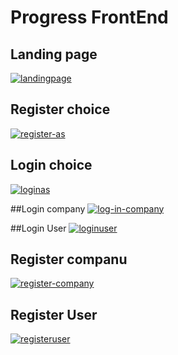 # Progress FrontEnd

## Landing page
<a href="https://ibb.co/tMH3KNMH"><img src="https://i.ibb.co/tMH3KNMH/landingpage.png" alt="landingpage" border="0"></a>

## Register choice
<a href="https://ibb.co/yBBfMf9D"><img src="https://i.ibb.co/yBBfMf9D/register-as.png" alt="register-as" border="0"></a>


## Login choice
<a href="https://ibb.co/1Y0k4hbd"><img src="https://i.ibb.co/1Y0k4hbd/loginas.png" alt="loginas" border="0"></a>

##Login company
<a href="https://ibb.co/pBKSmSnv"><img src="https://i.ibb.co/pBKSmSnv/log-in-company.png" alt="log-in-company" border="0"></a>

##Login User
<a href="https://ibb.co/mFg3K5Zf"><img src="https://i.ibb.co/mFg3K5Zf/loginuser.png" alt="loginuser" border="0"></a>

## Register companu
<a href="https://ibb.co/BKN4qYqP"><img src="https://i.ibb.co/BKN4qYqP/register-company.png" alt="register-company" border="0"></a>

## Register User
<a href="https://ibb.co/n9PFPzX"><img src="https://i.ibb.co/n9PFPzX/registeruser.png" alt="registeruser" border="0"></a>
